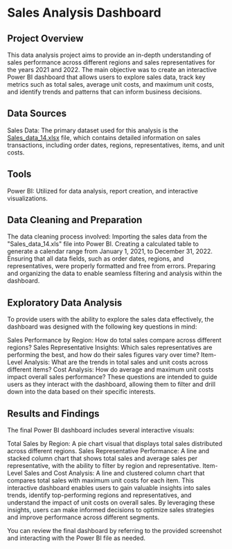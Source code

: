 # Sales Analysis Dashboard

## Project Overview
This data analysis project aims to provide an in-depth understanding of sales performance across different regions and sales representatives for the years 2021 and 2022. The main objective was to create an interactive Power BI dashboard that allows users to explore sales data, track key metrics such as total sales, average unit costs, and maximum unit costs, and identify trends and patterns that can inform business decisions.

## Data Sources
Sales Data: The primary dataset used for this analysis is the [Sales_data_14.xlsx](https://github.com/user-attachments/files/16858891/Sales_data_14.xlsx) file, which contains detailed information on sales transactions, including order dates, regions, representatives, items, and unit costs.

## Tools
Power BI: Utilized for data analysis, report creation, and interactive visualizations.

## Data Cleaning and Preparation
The data cleaning process involved:
Importing the sales data from the "Sales_data_14.xls" file into Power BI.
Creating a calculated table to generate a calendar range from January 1, 2021, to December 31, 2022.
Ensuring that all data fields, such as order dates, regions, and representatives, were properly formatted and free from errors.
Preparing and organizing the data to enable seamless filtering and analysis within the dashboard.

## Exploratory Data Analysis
To provide users with the ability to explore the sales data effectively, the dashboard was designed with the following key questions in mind:

Sales Performance by Region: How do total sales compare across different regions?
Sales Representative Insights: Which sales representatives are performing the best, and how do their sales figures vary over time?
Item-Level Analysis: What are the trends in total sales and unit costs across different items?
Cost Analysis: How do average and maximum unit costs impact overall sales performance?
These questions are intended to guide users as they interact with the dashboard, allowing them to filter and drill down into the data based on their specific interests.

## Results and Findings
The final Power BI dashboard includes several interactive visuals:

Total Sales by Region: A pie chart visual that displays total sales distributed across different regions.
Sales Representative Performance: A line and stacked column chart that shows total sales and average sales per representative, with the ability to filter by region and representative.
Item-Level Sales and Cost Analysis: A line and clustered column chart that compares total sales with maximum unit costs for each item.
This interactive dashboard enables users to gain valuable insights into sales trends, identify top-performing regions and representatives, and understand the impact of unit costs on overall sales. By leveraging these insights, users can make informed decisions to optimize sales strategies and improve performance across different segments.

You can review the final dashboard by referring to the provided screenshot and interacting with the Power BI file as needed.









